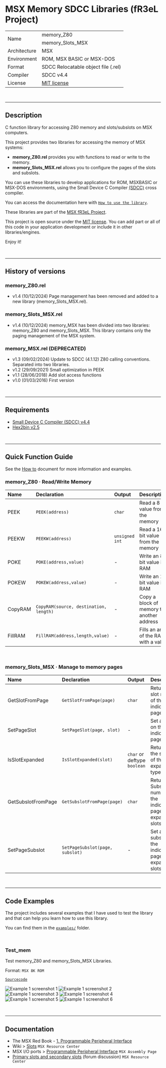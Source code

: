 # MSX Memory SDCC Libraries (fR3eL Project)

<table>
<tr><td rowspan=2>Name</td><td>memory_Z80</td></tr>
<tr><td>memory_Slots_MSX</td></tr>
<tr><td>Architecture</td><td>MSX</td></tr>
<tr><td>Environment</td><td>ROM, MSX BASIC or MSX-DOS</td></tr>
<tr><td>Format</td><td>SDCC Relocatable object file (.rel)</td></tr>
<tr><td>Compiler</td><td>SDCC v4.4</td></tr>
<tr><td>License</td><td><a href="LICENSE">MIT license</a></td></tr>
</table>

<br/>

---

## Description

C function library for accessing Z80 memory and slots/subslots on MSX computers.

This project provides two libraries for accessing the memory of MSX systems:
- **memory_Z80.rel** provides you with functions to read or write to the memory. 
- **memory_Slots_MSX.rel** allows you to configure the pages of the slots and subslots.

You can use these libraries to develop applications for ROM, MSXBASIC or MSX-DOS environments, using the Small Device C Compiler [(SDCC)](http://sdcc.sourceforge.net/) cross compiler.

You can access the documentation here with [`How to use the library`](docs/HOWTO.md).

These libraries are part of the [MSX fR3eL Project](https://github.com/mvac7/SDCC_MSX_fR3eL).

This project is open source under the [MIT license](LICENSE).
You can add part or all of this code in your application development or include it in other libraries/engines.

Enjoy it!   

<br/>

---

## History of versions

### memory_Z80.rel
- v1.4 (10/12/2024) Page management has been removed and added to a new library (memory_Slots_MSX.rel).

### memory_Slots_MSX.rel
- v1.4 (10/12/2024) memory_MSX has been divided into two libraries: memory_Z80 and memory_Slots_MSX. This library contains only the paging management of the MSX system.

### memory_MSX.rel (DEPRECATED)
- v1.3 (09/02/2024) Update to SDCC (4.1.12) Z80 calling conventions. Separated into two libraries.
- v1.2 (29/09/2021) Small optimization in PEEK
- v1.1 (28/06/2018) Add slot access functions
- v1.0 (01/03/2016) First version

<br/>

---

## Requirements

- [Small Device C Compiler (SDCC) v4.4](http://sdcc.sourceforge.net/)
- [Hex2bin v2.5](http://hex2bin.sourceforge.net/)

<br/>

---

## Quick Function Guide

See the [How to](docs/HOWTO.md) document for more information and examples.

### memory_Z80 · Read/Write Memory

| Name  | Declaration  | Output | Description |
| :---  | :---         | :---   | :---        |
| PEEK  | `PEEK(address)`  | `char` | Read a 8 bit value from the memory |
| PEEKW | `PEEKW(address)` | `unsigned int` | Read a 16 bit value from the memory |
| POKE  | `POKE(address,value)`  | - | Write an 8 bit value in RAM   |
| POKEW | `POKEW(address,value)` | - | Write an 16 bit value in RAM  |
| CopyRAM | `CopyRAM(source, destination, length)` | - | Copy a block of memory to another address |
| FillRAM | `FillRAM(address,length,value)` | - | Fills an area of the RAM with a value |

<br/>

### memory_Slots_MSX · Manage to memory pages

| Name  | Declaration  | Output | Description |
| :---  | :---         | :---   | :---        |
| GetSlotFromPage | `GetSlotFromPage(page)` | `char` | Returns the slot number of the indicated page  |
| SetPageSlot | `SetPageSlot(page, slot)` | - | Set a slot on the indicated page  |
| IsSlotExpanded | `IsSlotExpanded(slot)` | `char` or deftype `boolean` | Returns if the slot is of the expanded type  |
| GetSubslotFromPage | `GetSubslotFromPage(page)` | `char` | Returns the Subslot number of the indicated page (For expanded slots)  |
| SetPageSubslot | `SetPageSubslot(page, subslot)` | - | Set a subslot on the indicated page (For expanded slots)  |

<br/>

---

## Code Examples

The project includes several examples that I have used to test the library and that can help you learn how to use this library.

You can find them in the [`examples/`](examples/) folder.

<br/>

### Test_mem

Test memory_Z80 and memory_Slots_MSX Libraries.

Format: `MSX 8K ROM`

[`Sourcecode`](examples/Test_mem)

![Example 1 screenshot 1](docs/pics/TESTMEM_01.png)
![Example 1 screenshot 2](docs/pics/TESTMEM_02.png)
![Example 1 screenshot 3](docs/pics/TESTMEM_03.png)
![Example 1 screenshot 4](docs/pics/TESTMEM_04.png)
![Example 1 screenshot 5](docs/pics/TESTMEM_05.png)
![Example 1 screenshot 6](docs/pics/TESTMEM_06.png)

<br/>

---

## Documentation

- The MSX Red Book - [1. Programmable Peripheral Interface](https://github.com/gseidler/The-MSX-Red-Book/blob/master/the_msx_red_book.md#chapter_1)
- Wiki > [Slots](https://www.msx.org/wiki/Slots) `MSX Resource Center`
- MSX I/O ports > [Programmable Peripheral Interface](https://map.grauw.nl/resources/msx_io_ports.php#ppi) `MSX Assembly Page`
- [Primary slots and secondary slots](https://www.msx.org/forum/semi-msx-talk/emulation/primary-slots-and-secondary-slots) (forum discussion) `MSX Resource Center`